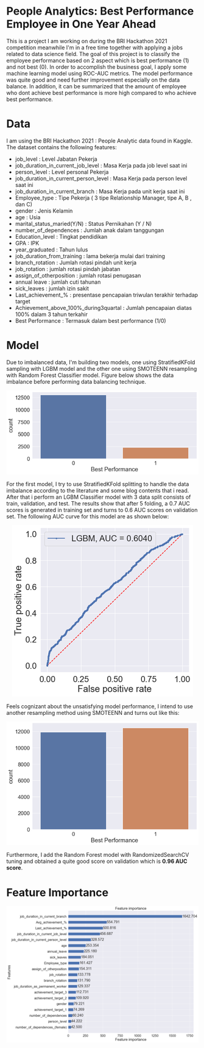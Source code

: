 # People Analytics: Best Performance Employee in One Year Ahead

This is a project I am working on during the BRI Hackathon 2021 competition meanwhile I'm in a free time together with applying a jobs related to data science field. The goal of this project is to classify the employee performance based on 2 aspect which is best performance (1) and not best (0). In order to accomplish the business goal, I apply some machine learning model using ROC-AUC metrics. The model performance was quite good and need further improvement especially on the data balance. In addition, it can be summarized that the amount of employee who dont achieve best performance is more high compared to who achieve best performance.

# Data 

I am using the BRI Hackathon 2021 : People Analytic data found in Kaggle. The dataset contains the following features:
* job_level : Level Jabatan Pekerja
* job_duration_in_current_job_level : Masa Kerja pada job level saat ini
* person_level : Level personal Pekerja
* job_duration_in_current_person_level : Masa Kerja pada person level saat ini
* job_duration_in_current_branch : Masa Kerja pada unit kerja saat ini
* Employee_type : Tipe Pekerja ( 3 tipe Relationship Manager, tipe A, B , dan C)
* gender : Jenis Kelamin
* age : Usia
* marital_status_maried(Y/N) : Status Pernikahan (Y / N)
* number_of_dependences : Jumlah anak dalam tanggungan
* Education_level : Tingkat pendidikan
* GPA : IPK
* year_graduated : Tahun lulus
* job_duration_from_training : lama bekerja mulai dari training
* branch_rotation : Jumlah rotasi pindah unit kerja
* job_rotation : jumlah rotasi pindah jabatan
* assign_of_otherposition : jumlah rotasi penugasan
* annual leave : jumlah cuti tahunan
* sick_leaves : jumlah izin sakit
* Last_achievement_% : presentase pencapaian triwulan terakhir terhadap target
* Achievement_above_100%_during3quartal : Jumlah pencapaian diatas 100% dalam 3 tahun terkahir
* Best Performance : Termasuk dalam best performance (1/0)


# Model 

Due to imbalanced data, I'm building two models, one using StratifiedKFold sampling with LGBM model and the other one using SMOTEENN resampling with Random Forest Classifier model. Figure below shows the data imbalance before performing data balancing technique. 

<p align="center">
  <img src="https://github.com/dmsardhty/People-Analytic/blob/master/1.png" />
</p>

For the first model, I try to use StratifiedKFold splitting to handle the data imbalance according to the literature and some blog contents that i read. After that i perform an LGBM Classifier model with 3 data split consists of train, validation, and test. The results show that after 5 folding, a 0.7 AUC scores is generated in training set and turns to 0.6 AUC scores on validation set. The following AUC curve for this model are as shown below:

<p align="center">
  <img src="https://github.com/dmsardhty/People-Analytic/blob/master/3.png" />
</p>

Feels cognizant about the unsatisfying model performance, I intend to use another resampling method using SMOTEENN and turns out like this:

<p align="center">
  <img src="https://github.com/dmsardhty/People-Analytic/blob/master/2.png" />
</p>

Furthermore, I add the Random Forest model with RandomizedSearchCV tuning and obtained a quite good score on validation which is **0.96 AUC score**.

# Feature Importance 

<p align="center">
  <img src="https://github.com/dmsardhty/People-Analytic/blob/master/4.png" />
</p>


